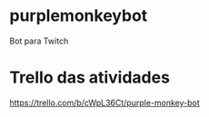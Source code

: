 # purplemonkeybot
Bot para Twitch

# Trello das atividades
https://trello.com/b/cWpL36Ct/purple-monkey-bot

